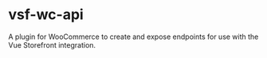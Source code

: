 # vsf-wc-api
A plugin for WooCommerce to create and expose endpoints for use with the Vue Storefront integration.
